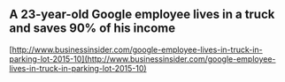 ## A 23-year-old Google employee lives in a truck and saves 90% of his income
  
  [http://www.businessinsider.com/google-employee-lives-in-truck-in-parking-lot-2015-10](http://www.businessinsider.com/google-employee-lives-in-truck-in-parking-lot-2015-10)